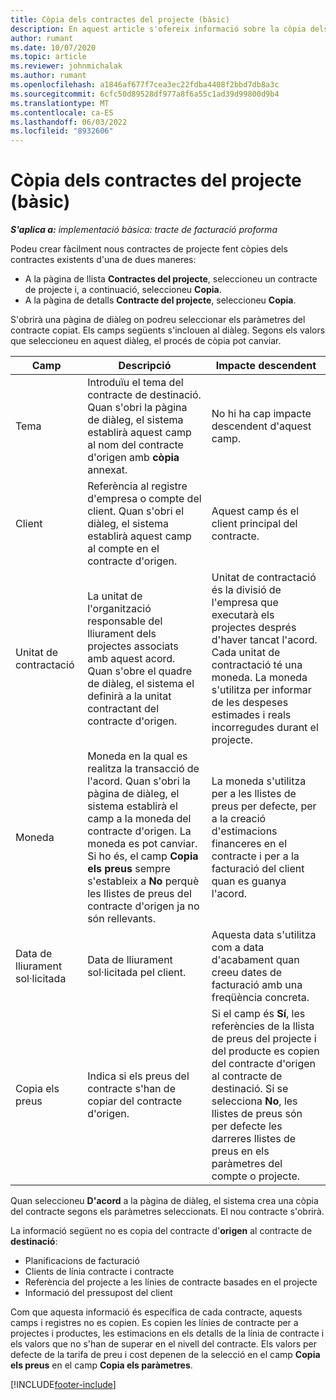 ```yaml
---
title: Còpia dels contractes del projecte (bàsic)
description: En aquest article s'ofereix informació sobre la còpia dels contractes de projectes a Les operacions del projecte.
author: rumant
ms.date: 10/07/2020
ms.topic: article
ms.reviewer: johnmichalak
ms.author: rumant
ms.openlocfilehash: a1846af677f7cea3ec22fdba4408f2bbd7db8a3c
ms.sourcegitcommit: 6cfc50d89528df977a8f6a55c1ad39d99800d9b4
ms.translationtype: MT
ms.contentlocale: ca-ES
ms.lasthandoff: 06/03/2022
ms.locfileid: "8932606"
---
```

# <a name="copy-project-contracts---lite"></a>Còpia dels contractes del projecte (bàsic)

_**S'aplica a:** implementació bàsica: tracte de facturació proforma_

Podeu crear fàcilment nous contractes de projecte fent còpies dels contractes existents d'una de dues maneres: 

  - A la pàgina de llista **Contractes del projecte**, seleccioneu un contracte de projecte i, a continuació, seleccioneu **Copia**.
  - A la pàgina de detalls **Contracte del projecte**, seleccioneu **Copia**.

S'obrirà una pàgina de diàleg on podreu seleccionar els paràmetres del contracte copiat. Els camps següents s'inclouen al diàleg. Segons els valors que seleccioneu en aquest diàleg, el procés de còpia pot canviar.

| **Camp** | **Descripció** | **Impacte descendent** |
| --- | --- | --- |
| Tema | Introduïu el tema del contracte de destinació. Quan s'obri la pàgina de diàleg, el sistema establirà aquest camp al nom del contracte d'origen amb **còpia** annexat. | No hi ha cap impacte descendent d'aquest camp. |
| Client | Referència al registre d'empresa o compte del client. Quan s'obri el diàleg, el sistema establirà aquest camp al compte en el contracte d'origen. | Aquest camp és el client principal del contracte. |
| Unitat de contractació | La unitat de l'organització responsable del lliurament dels projectes associats amb aquest acord. Quan s'obre el quadre de diàleg, el sistema el definirà a la unitat contractant del contracte d'origen. | Unitat de contractació és la divisió de l'empresa que executarà els projectes després d'haver tancat l'acord. Cada unitat de contractació té una moneda. La moneda s'utilitza per informar de les despeses estimades i reals incorregudes durant el projecte. |
| Moneda | Moneda en la qual es realitza la transacció de l'acord. Quan s'obri la pàgina de diàleg, el sistema establirà el camp a la moneda del contracte d'origen. La moneda es pot canviar. Si ho és, el camp **Copia els preus** sempre s'estableix a **No** perquè les llistes de preus del contracte d'origen ja no són rellevants. | La moneda s'utilitza per a les llistes de preus per defecte, per a la creació d'estimacions financeres en el contracte i per a la facturació del client quan es guanya l'acord. |
| Data de lliurament sol·licitada | Data de lliurament sol·licitada pel client. | Aquesta data s'utilitza com a data d'acabament quan creeu dates de facturació amb una freqüència concreta. |
| Copia els preus | Indica si els preus del contracte s'han de copiar del contracte d'origen. | Si el camp és **Sí**, les referències de la llista de preus del projecte i del producte es copien del contracte d'origen al contracte de destinació. Si se selecciona **No**, les llistes de preus són per defecte les darreres llistes de preus en els paràmetres del compte o projecte. |

Quan seleccioneu **D'acord** a la pàgina de diàleg, el sistema crea una còpia del contracte segons els paràmetres seleccionats. El nou contracte s'obrirà.

La informació següent no es copia del contracte d'**origen** al contracte de **destinació**:

  - Planificacions de facturació
  - Clients de línia contracte i contracte
  - Referència del projecte a les línies de contracte basades en el projecte
  - Informació del pressupost del client

Com que aquesta informació és específica de cada contracte, aquests camps i registres no es copien. Es copien les línies de contracte per a projectes i productes, les estimacions en els detalls de la línia de contracte i els valors que no s'han de superar en el nivell del contracte. Els valors per defecte de la tarifa de preu i cost depenen de la selecció en el camp **Copia els preus** en el camp **Copia els paràmetres**.


[!INCLUDE[footer-include](../../includes/footer-banner.md)]